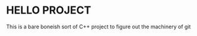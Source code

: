 HELLO PROJECT
=============
This is a bare boneish sort of C++ project
to figure out the machinery of git

